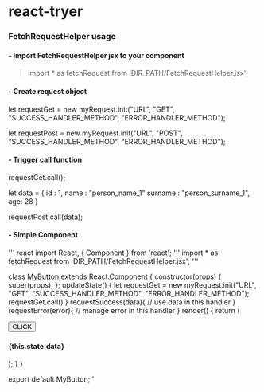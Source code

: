 # react-tryer
### FetchRequestHelper usage

#### - Import FetchRequestHelper jsx to your component

> import * as fetchRequest from 'DIR_PATH/FetchRequestHelper.jsx';
  
#### - Create request object
 
let requestGet = new myRequest.init("URL", "GET", "SUCCESS_HANDLER_METHOD", "ERROR_HANDLER_METHOD");

let requestPost = new myRequest.init("URL", "POST", "SUCCESS_HANDLER_METHOD", "ERROR_HANDLER_METHOD");
  
#### - Trigger call function

  requestGet.call();
  
   let data = {
       id : 1,
       name : "person_name_1"
       surname : "person_surname_1",
       age: 28
   }
  
  requestPost.call(data);
  
  
#### - Simple Component

''' react
import React, { Component } from 'react'; '''
import * as fetchRequest from 'DIR_PATH/FetchRequestHelper.jsx'; 
'''

class MyButton extends React.Component {
  constructor(props) {
     super(props);
  };
  updateState() {
     let requestGet = new myRequest.init("URL", "GET", "SUCCESS_HANDLER_METHOD", "ERROR_HANDLER_METHOD");
     requestGet.call()
  }
  requestSuccess(data){
    // use data in this handler
  }
  requestError(error){
    // manage error in this handler
  }
  render() {
     return (
        <div>
           <button onClick = {this.updateState}>CLICK</button>
           <h4>{this.state.data}</h4>
        </div>
     );
  }
}

export default MyButton;
'
